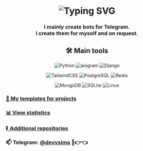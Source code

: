<h1 align="center">
  <img src="https://readme-typing-svg.herokuapp.com?font=Fira+Code&duration=3000&pause=1000&color=F7F7F7&center=true&vCenter=true&multiline=true&width=500&height=100&lines=Hi+there+👋;I'm+devvsima" alt="Typing SVG" />
</h1>

<h3 align="center">
I mainly create bots for Telegram.<br>
I create them for myself and on request.
</h3>


<div align="center">

## 🛠️ Main tools

![Python](https://img.shields.io/badge/Python-white?style=for-the-badge&logo=python&logoColor=3776AB&color=black)
![aiogram](https://img.shields.io/badge/aiogram-000000?style=for-the-badge&logo=telegram&logoColor=2AABEE)
![Django](https://img.shields.io/badge/Django-000000?style=for-the-badge&logo=django&logoColor=092E20)

![TailwindCSS](https://img.shields.io/badge/Tailwind_CSS-000000?style=for-the-badge&logo=tailwind-css&logoColor=38B2AC)
![PostgreSQL](https://img.shields.io/badge/postgresql-000000?style=for-the-badge&logo=postgresql&logoColor=sky)
![Redis](https://img.shields.io/badge/Redis-111111?style=for-the-badge&logo=redis&logoColor=red)

![MongoDB](https://img.shields.io/badge/MongoDB-000000?style=for-the-badge&logo=mongodb&logoColor=47A248)
![SQLite](https://img.shields.io/badge/SQLite-000000?style=for-the-badge&logo=sqlite&logoColor=003B57)
![Linux](https://img.shields.io/badge/Linux-000000?style=for-the-badge&logo=linux&logoColor=FCC624)

</div>

### [📁 My templates for projects](https://github.com/devvsima/devvsima/blob/main/templates.md)

### [📊 View statistics](https://github.com/devvsima/devvsima/blob/main/stats.md)

### [⏬ Additional repositories](https://github.com/devvsima-unreleased)

### 📫 Telegram: [@devvsima](https://t.me/devvsima) 🥺👉👈
